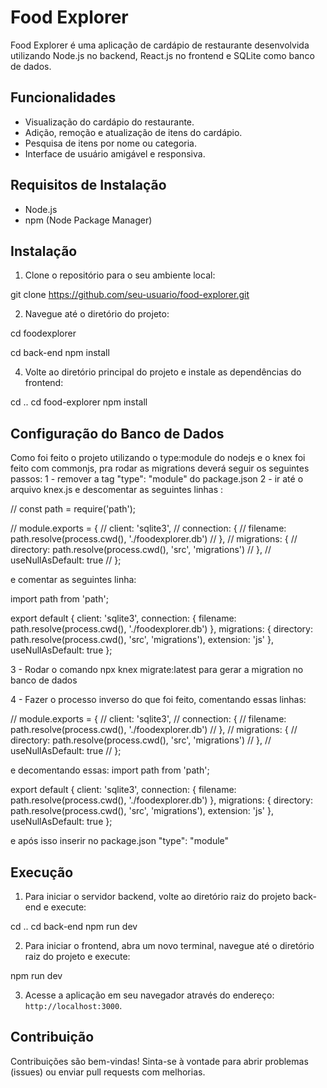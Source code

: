 # Food Explorer

Food Explorer é uma aplicação de cardápio de restaurante desenvolvida utilizando Node.js no backend, React.js no frontend e SQLite como banco de dados.

## Funcionalidades

- Visualização do cardápio do restaurante.
- Adição, remoção e atualização de itens do cardápio.
- Pesquisa de itens por nome ou categoria.
- Interface de usuário amigável e responsiva.

## Requisitos de Instalação

- Node.js
- npm (Node Package Manager)

## Instalação

1. Clone o repositório para o seu ambiente local:

git clone https://github.com/seu-usuario/food-explorer.git


2. Navegue até o diretório do projeto:

cd foodexplorer

cd back-end
npm install


4. Volte ao diretório principal do projeto e instale as dependências do frontend:

cd ..
cd food-explorer
npm install


## Configuração do Banco de Dados
Como foi feito o projeto utilizando o type:module do nodejs e o knex foi feito com commonjs, pra rodar as migrations deverá seguir os seguintes passos:
1 - remover a tag  "type": "module" do package.json
2 - ir até o arquivo knex.js e descomentar as seguintes linhas : 

// const path = require('path');

// module.exports = {
//   client: 'sqlite3',
//   connection: {
//     filename: path.resolve(process.cwd(), './foodexplorer.db') 
//   },
//   migrations: {
//     directory: path.resolve(process.cwd(), 'src', 'migrations') 
//   },
//   useNullAsDefault: true 
// };


e comentar as seguintes linha: 

import path from 'path';

export default {
  client: 'sqlite3',
  connection: {
    filename: path.resolve(process.cwd(), './foodexplorer.db') 
  },
  migrations: {
    directory: path.resolve(process.cwd(), 'src', 'migrations'),
    extension: 'js'
  },
  useNullAsDefault: true 
};



3 - Rodar o comando npx knex migrate:latest para gerar a migration no banco de dados

4 - Fazer o processo inverso do que foi feito, comentando essas linhas: 

// module.exports = {
//   client: 'sqlite3',
//   connection: {
//     filename: path.resolve(process.cwd(), './foodexplorer.db') 
//   },
//   migrations: {
//     directory: path.resolve(process.cwd(), 'src', 'migrations') 
//   },
//   useNullAsDefault: true 
// };


e decomentando essas: 
import path from 'path';

export default {
  client: 'sqlite3',
  connection: {
    filename: path.resolve(process.cwd(), './foodexplorer.db') 
  },
  migrations: {
    directory: path.resolve(process.cwd(), 'src', 'migrations'),
    extension: 'js'
  },
  useNullAsDefault: true 
};

e após isso inserir no package.json  "type": "module"


## Execução

1. Para iniciar o servidor backend, volte ao diretório raiz do projeto back-end e execute:

cd ..
cd back-end
npm run dev



2. Para iniciar o frontend, abra um novo terminal, navegue até o diretório raiz do projeto e execute:

npm run dev


3. Acesse a aplicação em seu navegador através do endereço: `http://localhost:3000`.

## Contribuição

Contribuições são bem-vindas! Sinta-se à vontade para abrir problemas (issues) ou enviar pull requests com melhorias.



